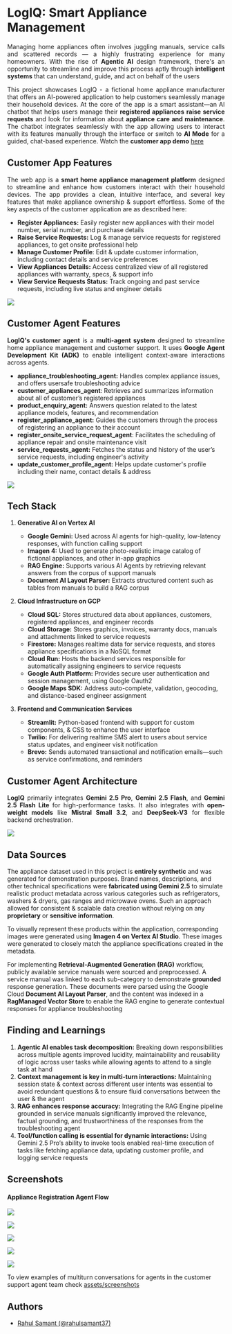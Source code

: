 # LogIQ: Smart Appliance Management

<P align='justify'>Managing home appliances often involves juggling manuals, service calls and scattered records — a highly frustrating experience for many homeowners. With the rise of <B>Agentic AI</B> design framework, there's an opportunity to streamline and improve this process aptly through <B>intelligent systems</B> that can understand, guide, and act on behalf of the users</P>

<P align='justify'>This project showcases LogIQ - a fictional home appliance manufacturer that offers an AI-powered application to help customers seamlessly manage their household devices. At the core of the app is a smart assistant—an  AI chatbot that helps users manage their <B>registered appliances</B> <B>raise service requests</B> and look for information about <B>appliance care and maintenance</B>. The chatbot integrates seamlessly with the app allowing users to interact with its features manually through the interface or switch to <B>AI Mode</B> for a guided, chat-based experience. Watch the <B>customer app demo</B> <a href='https://github.com/rahulsamant37/LogIQ-Smart-Appliance-Management/tree/main?tab=readme-ov-file#screenshots'>here</a></P>

## Customer App Features

<P align='justify'>The web app is a <B>smart home appliance management platform</B> designed to streamline and enhance how customers interact with their household devices. The app provides a clean, intuitive interface, and several key features that make appliance ownership & support effortless. Some of the key aspects of the customer application are as described here:</P>

- **Register Appliances:** Easily register new appliances with their model number, serial number, and purchase details
- **Raise Service Requests:** Log & manage service requests for registered appliances, to get onsite professional help
- **Manage Customer Profile**: Edit & update customer information, including contact details and service preferences
- **View Appliances Details:** Access centralized view of all registered appliances with warranty, specs, & support info
- **View Service Requests Status:** Track ongoing and past service requests, including live status and engineer details

![](https://github.com/rahulsamant37/LogIQ-Smart-Appliance-Management/blob/main/assets/screenshots/logiq_home_1.PNG)

## Customer Agent Features

<P align='justify'><B>LogIQ's customer agent</B> is a <B>multi-agent system</B> designed to streamline home appliance management and customer support. It uses <B>Google Agent Development Kit (ADK)</B> to enable intelligent context-aware interactions across agents.</P>

- **appliance_troubleshooting_agent:** Handles complex appliance issues, and offers usersafe troubleshooting advice
- **customer_appliances_agent**: Retrieves and summarizes information about all of customer’s registered appliances
- **product_enquiry_agent:** Answers question related to the latest appliance models, features, and recommendation
- **register_appliance_agent:** Guides the customers through the process of registering an appliance to their account
- **register_onsite_service_request_agent**: Facilitates the scheduling of appliance repair and onsite maintenance visit
- **service_requests_agent:** Fetches the status and history of the user’s service requests, including engineer's activity
- **update_customer_profile_agent:** Helps update customer's profile including their name, contact details & address

![](https://github.com/rahulsamant37/LogIQ-Smart-Appliance-Management/blob/main/assets/screenshots/chat/appliance_troubleshooting/chat_appliance_troubleshooting_1.PNG)

## Tech Stack

1. **Generative AI on Vertex AI**
    - **Google Gemini:** Used across AI agents for high-quality, low-latency responses, with function calling support
    - **Imagen 4:** Used to generate photo-realistic image catalog of fictional appliances, and other in-app graphics
    - **RAG Engine:** Supports various AI Agents by retrieving relevant answers from the corpus of support manuals
    - **Document AI Layout Parser:** Extracts structured content such as tables from manuals to build a RAG corpus

2. **Cloud Infrastructure on GCP**
    - **Cloud SQL:** Stores structured data about appliances, customers, registered appliances, and engineer records
    - **Cloud Storage:** Stores graphics, invoices, warranty docs, manuals and attachments linked to service requests
    - **Firestore:** Manages realtime data for service requests, and stores appliance specifications in a NoSQL format
    - **Cloud Run:** Hosts the backend services responsible for automatically assigning engineers to service requests
    - **Google Auth Platform:** Provides secure user authentication and session management, using Google Oauth2
    - **Google Maps SDK:** Address auto-complete, validation, geocoding, and distance-based engineer assignment

3. **Frontend and Communication Services**
    - **Streamlit:** Python-based frontend with support for custom components, & CSS to enhance the user interface
    - **Twilio:** For delivering realtime SMS alert to users about service status updates, and engineer visit notification
    - **Brevo:** Sends automated transactional and notification emails—such as service confirmations, and reminders

## Customer Agent Architecture
<P align='justify'><B>LogIQ</B> primarily integrates <B>Gemini 2.5 Pro</B>, <B>Gemini 2.5 Flash</B>, and <B>Gemini 2.5 Flash Lite</B> for high-performance tasks. It also integrates with <B>open-weight models</B> like <B>Mistral Small 3.2</B>, and <B>DeepSeek-V3</B> for flexible backend orchestration.</P>

![](https://github.com/rahulsamant37/LogIQ-Cloud-Services/blob/main/assets/architecture/customer_agent_architecture.png)

## Data Sources
The appliance dataset used in this project is **entirely synthetic** and was generated for demonstration purposes. Brand names, descriptions, and other technical specifications were **fabricated using Gemini 2.5** to simulate realistic product metadata across various categories such as refrigerators, washers & dryers, gas ranges and microwave ovens. Such an approach allowed for consistent & scalable data creation without relying on any **proprietary** or **sensitive information**.

To visually represent these products within the application, corresponding images were generated using **Imagen 4 on Vertex AI Studio**. These images were generated to closely match the appliance specifications created in the metadata.

For implementing **Retrieval-Augmented Generation (RAG)** workflow, publicly available service manuals were sourced and preprocessed. A service manual was linked to each sub-category to demonstrate **grounded** response generation. These documents were parsed using the Google Cloud **Document AI Layout Parser**, and the content was indexed in a **RagManaged Vector Store** to enable the RAG engine to generate contextual responses for appliance troubleshooting

## Finding and Learnings

1. **Agentic AI enables task decomposition:** Breaking down responsibilities across multiple agents improved lucidity, maintainability and reusability of logic across user tasks while allowing agents to attend to a single task at hand
2. **Context management is key in multi-turn interactions:** Maintaining session state & context across different user intents was essential to avoid redundant questions & to ensure fluid conversations between the user & the agent
3. **RAG enhances response accuracy:** Integrating the RAG Engine pipeline grounded in service manuals significantly improved the relevance, factual grounding, and trustworthiness of the responses from the troubleshooting agent
4. **Tool/function calling is essential for dynamic interactions:** Using Gemini 2.5 Pro’s ability to invoke tools enabled real-time execution of tasks like fetching appliance data, updating customer profile, and logging service requests

## Screenshots

#### Appliance Registration Agent Flow

![](https://github.com/rahulsamant37/LogIQ-Smart-Appliance-Management/blob/main/assets/screenshots/chat/appliance_registration/chat_register_appliance_1.PNG)

![](https://github.com/rahulsamant37/LogIQ-Smart-Appliance-Management/blob/main/assets/screenshots/chat/appliance_registration/chat_register_appliance_2.PNG)

![](https://github.com/rahulsamant37/LogIQ-Smart-Appliance-Management/blob/main/assets/screenshots/chat/appliance_registration/chat_register_appliance_3.PNG)

![](https://github.com/rahulsamant37/LogIQ-Smart-Appliance-Management/blob/main/assets/screenshots/chat/appliance_registration/chat_register_appliance_4.PNG)

![](https://github.com/rahulsamant37/LogIQ-Smart-Appliance-Management/blob/main/assets/screenshots/chat/appliance_registration/registered_appliance_on_dashboard.PNG)

<!--
<HR>

#### 2. Product Enquiry Agent Flow

![](https://github.com/rahulsamant37/LogIQ-Smart-Appliance-Management/blob/main/assets/screenshots/chat/product_enquiry/chat_product_enquiry_1.PNG)

![](https://github.com/rahulsamant37/LogIQ-Smart-Appliance-Management/blob/main/assets/screenshots/chat/product_enquiry/chat_product_enquiry_2.PNG)

![](https://github.com/rahulsamant37/LogIQ-Smart-Appliance-Management/blob/main/assets/screenshots/chat/product_enquiry/chat_product_enquiry_3.PNG)

![](https://github.com/rahulsamant37/LogIQ-Smart-Appliance-Management/blob/main/assets/screenshots/chat/product_enquiry/chat_product_enquiry_4.PNG)

![](https://github.com/rahulsamant37/LogIQ-Smart-Appliance-Management/blob/main/assets/screenshots/chat/product_enquiry/chat_product_enquiry_5.PNG)
-->

To view examples of multiturn conversations for agents in the customer support agent team check [assets/screenshots](https://github.com/rahulsamant37/LogIQ-Smart-Appliance-Management/tree/main/assets/screenshots/chat)

## Authors
- [Rahul Samant (@rahulsamant37)](https://www.github.com/rahulsamant37)
